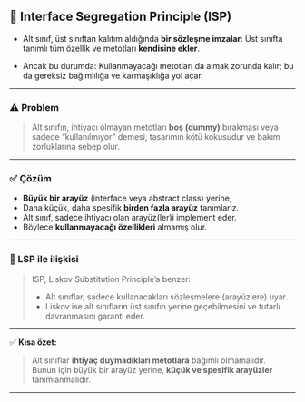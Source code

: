 ## 🧩 Interface Segregation Principle (ISP)

- Alt sınıf, üst sınıftan kalıtım aldığında **bir sözleşme imzalar**:
  Üst sınıfta tanımlı tüm özellik ve metotları **kendisine ekler**.

- Ancak bu durumda:
  Kullanmayacağı metotları da almak zorunda kalır; bu da gereksiz bağımlılığa ve karmaşıklığa yol açar.

---

### ⚠️ Problem

> Alt sınıfın, ihtiyacı olmayan metotları **boş (dummy)** bırakması veya sadece “kullanılmıyor” demesi,
> tasarımın kötü kokusudur ve bakım zorluklarına sebep olur.

---

### ✅ Çözüm

- **Büyük bir arayüz** (interface veya abstract class) yerine,
- Daha küçük, daha spesifik **birden fazla arayüz** tanımlarız.
- Alt sınıf, sadece ihtiyacı olan arayüz(ler)i implement eder.
- Böylece **kullanmayacağı özellikleri** almamış olur.

---

### 🔄 LSP ile ilişkisi

> ISP, Liskov Substitution Principle’a benzer:
> - Alt sınıflar, sadece kullanacakları sözleşmelere (arayüzlere) uyar.
> - Liskov ise alt sınıfların üst sınıfın yerine geçebilmesini ve tutarlı davranmasını garanti eder.

---

✅ **Kısa özet:**  
> Alt sınıflar **ihtiyaç duymadıkları metotlara** bağımlı olmamalıdır.  
> Bunun için büyük bir arayüz yerine, **küçük ve spesifik arayüzler** tanımlanmalıdır.

---